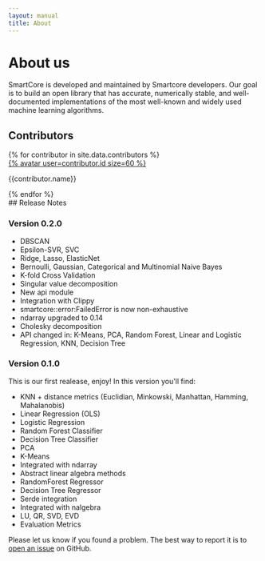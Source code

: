 ```yaml
---
layout: manual
title: About
---
```


# About us

SmartCore is developed and maintained by Smartcore developers. Our goal is to build an open library that has accurate, numerically stable, and well-documented implementations of the most well-known and widely used machine learning algorithms. 

## Contributors

<div class="row authors-container">    
    {% for contributor in site.data.contributors %}
        <div class="col-lg-2 text-center text-capitalize">
            <a href="https://github.com/{{contributor.id}}">{% avatar user=contributor.id size=60 %}</a>
            <p>{{contributor.name}}</p>
        </div>
    {% endfor %}    
</div>
## Release Notes

### Version 0.2.0

- DBSCAN
- Epsilon-SVR, SVC
- Ridge, Lasso, ElasticNet
- Bernoulli, Gaussian, Categorical and Multinomial Naive Bayes
- K-fold Cross Validation
- Singular value decomposition
- New api module
- Integration with Clippy
- smartcore::error:FailedError is now non-exhaustive 
- ndarray upgraded to 0.14
- Cholesky decomposition
- API changed in: K-Means, PCA, Random Forest, Linear and Logistic Regression, KNN, Decision Tree

### Version 0.1.0

This is our first realease, enjoy! In this version you'll find:
- KNN + distance metrics (Euclidian, Minkowski, Manhattan, Hamming, Mahalanobis)
- Linear Regression (OLS)
- Logistic Regression
- Random Forest Classifier
- Decision Tree Classifier
- PCA
- K-Means
- Integrated with ndarray
- Abstract linear algebra methods
- RandomForest Regressor
- Decision Tree Regressor
- Serde integration
- Integrated with nalgebra
- LU, QR, SVD, EVD
- Evaluation Metrics

Please let us know if you found a problem. The best way to report it is to [open an issue](https://github.com/smartcorelib/smartcore/issues) on GitHub.